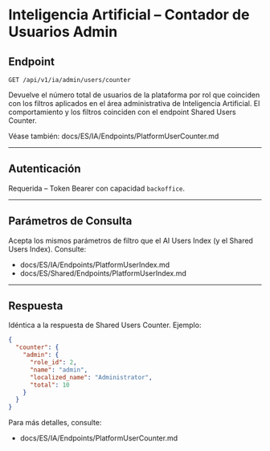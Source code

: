 # Inteligencia Artificial – Contador de Usuarios Admin

## Endpoint

`GET /api/v1/ia/admin/users/counter`

Devuelve el número total de usuarios de la plataforma por rol que coinciden con los filtros aplicados en el área administrativa de Inteligencia Artificial. El comportamiento y los filtros coinciden con el endpoint Shared Users Counter.

Véase también: docs/ES/IA/Endpoints/PlatformUserCounter.md

---

## Autenticación

Requerida – Token Bearer con capacidad `backoffice`.

---

## Parámetros de Consulta

Acepta los mismos parámetros de filtro que el AI Users Index (y el Shared Users Index). Consulte:

- docs/ES/IA/Endpoints/PlatformUserIndex.md
- docs/ES/Shared/Endpoints/PlatformUserIndex.md

---

## Respuesta

Idéntica a la respuesta de Shared Users Counter. Ejemplo:

```json
{
  "counter": {
    "admin": {
      "role_id": 2,
      "name": "admin",
      "localized_name": "Administrator",
      "total": 10
    }
  }
}
```

Para más detalles, consulte:

- docs/ES/IA/Endpoints/PlatformUserCounter.md
